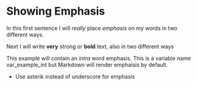 # Showing Emphasis

In this first sentence I will _really_ place 
*emphasis* on my words in two different ways.

Next I will write __very__ strong or **bold** text, also in two 
different ways

This example will contain an _intra_ word emphasis. This is a variable
name var\_example\_int but Markdown will render emphaisis by 
default.

- Use asterik instead of underscore for emphasis
